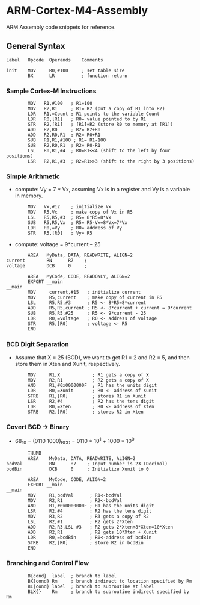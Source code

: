 # ARM-Cortex-M4-Assembly

ARM Assembly code snippets for reference.


## General Syntax

```
Label   Opcode  Operands    Comments

init    MOV     R0,#100     ; set table size
        BX      LR          ; function return
```

### Sample Cortex-M Instructions

```
        MOV   R1,#100   ; R1=100
        MOV   R2,R1     ; R1= R2 (put a copy of R1 into R2)
        LDR   R1,=Count ; R1 points to the variable Count
        LDR   R0,[R1]   ; R0= value pointed to by R1
        STR   R2,[R1]   ; [R1]=R2 (store R0 to memory at [R1])
        ADD   R2,R0     ; R2= R2+R0
        ADD   R2,R0,R1  ; R2= R0+R1
        SUB   R1,R1,#100 ; R1= R1-100
        SUB   R2,R0,R1  ; R2= R0-R1
        LSL   R0,R1,#4  ; R0=R1<<4 (shift to the left by four positions)
        LSR   R2,R1,#3  ; R2=R1>>3 (shift to the right by 3 positions)
```

### Simple Arithmetic
* compute: Vy = 7 * Vx, assuming Vx is in a register and Vy is a variable in memory.

```
        MOV   Vx,#12    ; initialize Vx
        MOV   R5,Vx     ; make copy of Vx in R5
        LSL   R5,R5,#3  ; R5= 8*R5=8*Vx
        SUB   R5,R5,Vx  ; R5= R5-Vx=8*Vx=7*Vx
        LDR   R0,=Vy    ; R0= address of Vy
        STR   R5,[R0]   ; Vy= R5
```

* compute: voltage = 9*current – 25

```
        AREA   MyData, DATA, READWRITE, ALIGN=2
current        RN      R7    ;
voltage        DCB     0     ;

        AREA   MyCode, CODE, READONLY, ALIGN=2
        EXPORT __main      
__main
        MOV     current,#15   ; initialize current
        MOV     R5,current    ; make copy of current in R5
        LSL     R5,R5,#3      ; R5 <- 8*R5=8*current
        ADD     R5,R5,current ; R5 <- 8*current + current = 9*current
        SUB     R5,R5,#25     ; R5 <- 9*current - 25
        LDR     R0,=voltage   ; R0 <- address of voltage
        STR     R5,[R0]       ; voltage <- R5
        END
```

### BCD Digit Separation
* Assume that X = 25 (BCD), we want to get R1 = 2 and R2 = 5, and then store them in Xten and Xunit, respectively.

```
        MOV     R1,X            ; R1 gets a copy of X
        MOV     R2,R1           ; R2 gets a copy of X
        AND     R1,#0x0000000F  ; R1 has the units digit
        LDR     R0,=Xunit       ; R0 <- address of Xunit
        STRB    R1,[R0]         ; stores R1 in Xunit
        LSR     R2,#4           ; R2 has the tens digit
        LDR     R0,=Xten        ; R0 <- address of Xten
        STRB    R2,[R0]         ; stores R2 in Xten
```

### Covert BCD -> Binary
* 68<sub>10</sub> = (0110 1000)<sub>BCD</sub> = 0110 * 10<sup>1</sup> + 1000 * 10<sup>0</sup>
```
        THUMB
        AREA    MyData, DATA, READWRITE, ALIGN=2
bcdVal          RN      R7    ; Input number is 23 (Decimal)
bcdBin          DCB     0     ; Initialize Xunit to 0
       
        AREA    MyCode, CODE, ALIGN=2
        EXPORT __main
__main
        MOV     R1,bcdVal      ; R1<-bcdVal
        MOV     R2,R1          ; R2<-bcdVal
        AND     R1,#0x0000000F ; R1 has the units digit
        LSR     R2,#4          ; R2 has the tens digit
        MOV     R3,R2          ; R3 gets a copy of R2
        LSL     R2,#1          ; R2 gets 2*Xten
        ADD     R2,R3,LSL #3   ; R2 gets 2*Xten+8*Xten=10*Xten
        ADD     R2,R1          ; R2 gets 10*Xten + Xunit
        LDR     R0,=bcdBin     ; R0<-address of bcdBin
        STRB    R2,[R0]        ; store R2 in bcdBin
        END
```
### Branching and Control Flow
```
        B{cond}  label  ; branch to label
        BX{cond} Rm     ; branch indirect to location specified by Rm
        BL{cond} label  ; branch to subroutine at label
        BLX{}    Rm     ; branch to subroutine indirect specified by Rm
```
